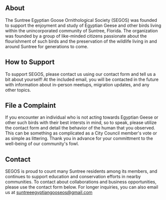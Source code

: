 



## About

The Suntree Egyptian Goose Ornithological Society (SEGOS) was founded to support the enjoyment and study of Egyptian Geese and other birds living within the unincorporated community of Suntree, Florida. The organization was founded by a group of like-minded citizens passionate about the flourishment of such birds and the preservation of the wildlife living in and around Suntree for generations to come. 



## How to Support

To support SEGOS, please contact us using our contact form and tell us a bit about yourself! At the included email, you will be contacted in the future with information about in-person meetups, migration updates, and any other topics. 

## File a Complaint

If you encounter an individual who is not acting towards Egyptian Geese or other such birds with their best intersts in mind, so to speak, please utilize the contact form and detail the behavior of the human that you observed. This can be something as complicated as a City Council member's vote or as simple as littering. Thank you in advance for your committment to the well-being of our community's fowl. 


## Contact

SEGOS is proud to count many Suntree residents among its members, and continues to support education and conservation efforts in nearby communities. To contact about collaborations and business opportunities, please use the contact form below. For longer inquiries, you can also email us at suntreeegyptiangooseos@gmail.com



